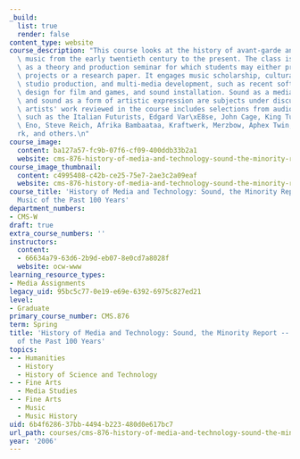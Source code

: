 ```yaml
---
_build:
  list: true
  render: false
content_type: website
course_description: "This course looks at the history of avant-garde and electronic\
  \ music from the early twentieth century to the present. The class is organized\
  \ as a theory and production seminar for which students may either produce audio/multimedia\
  \ projects or a research paper. It engages music scholarship, cultural criticism,\
  \ studio production, and multi-media development, such as recent software, sound\
  \ design for film and games, and sound installation. Sound as a media tool for communication\
  \ and sound as a form of artistic expression are subjects under discussion. The\
  \ artists' work reviewed in the course includes selections from audio innovators\
  \ such as the Italian Futurists, Edgard Var\xE8se, John Cage, King Tubby, Brian\
  \ Eno, Steve Reich, Afrika Bambaataa, Kraftwerk, Merzbow, Aphex Twin, Rza, Bj\xF6\
  rk, and others.\n"
course_image:
  content: ba127a57-fc9b-07f6-cf09-400ddb33b2a1
  website: cms-876-history-of-media-and-technology-sound-the-minority-report-radical-music-of-the-past-100-years-spring-2006
course_image_thumbnail:
  content: c4995408-c42b-ce25-75e7-2ae3c2a09eaf
  website: cms-876-history-of-media-and-technology-sound-the-minority-report-radical-music-of-the-past-100-years-spring-2006
course_title: 'History of Media and Technology: Sound, the Minority Report -- Radical
  Music of the Past 100 Years'
department_numbers:
- CMS-W
draft: true
extra_course_numbers: ''
instructors:
  content:
  - 66634a79-63d6-2b9d-eb07-8e0cd7a8028f
  website: ocw-www
learning_resource_types:
- Media Assignments
legacy_uid: 95bc5c77-0e19-e69e-6392-6975c827ed21
level:
- Graduate
primary_course_number: CMS.876
term: Spring
title: 'History of Media and Technology: Sound, the Minority Report -- Radical Music
  of the Past 100 Years'
topics:
- - Humanities
  - History
  - History of Science and Technology
- - Fine Arts
  - Media Studies
- - Fine Arts
  - Music
  - Music History
uid: 6b4f6286-37bb-4494-b223-480d0e617bc7
url_path: courses/cms-876-history-of-media-and-technology-sound-the-minority-report-radical-music-of-the-past-100-years-spring-2006
year: '2006'
---
```

